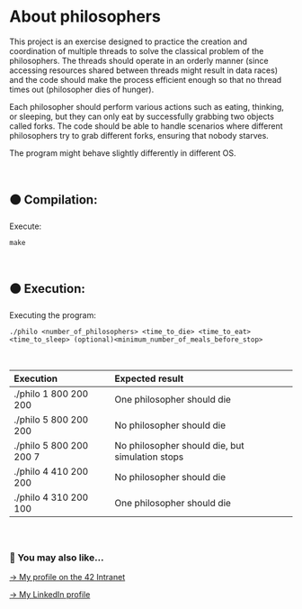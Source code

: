 # About philosophers
This project is an exercise designed to practice the creation and coordination of multiple threads to solve the classical problem of the philosophers. The threads should operate in an orderly manner (since accessing resources shared between threads might result in data races) and the code should make the process efficient enough so that no thread times out (philosopher dies of hunger).

Each philosopher should perform various actions such as eating, thinking, or sleeping, but they can only eat by successfully grabbing two objects called forks. The code should be able to handle scenarios where different philosophers try to grab different forks, ensuring that nobody starves.

The program might behave slightly differently in different OS.

<br>

## 🟠 Compilation:

Execute:
```
make
```
<br>

## 🟠 Execution:
Executing the program:
```
./philo <number_of_philosophers> <time_to_die> <time_to_eat> <time_to_sleep> (optional)<minimum_number_of_meals_before_stop>
```
<br>

| Execution | Expected result |
| :--- | :--- |
| ./philo 1 800 200 200 | One philosopher should die |
| ./philo 5 800 200 200 | No philosopher should die |
| ./philo 5 800 200 200 7 | No philosopher should die, but simulation stops |
| ./philo 4 410 200 200 | No philosopher should die |
| ./philo 4 310 200 100 | One philosopher should die |

<br>

##

### 🔄 You may also like...
[-> My profile on the 42 Intranet](https://profile.intra.42.fr/users/mgimon-c)

[-> My LinkedIn profile](https://www.linkedin.com/in/mgimon-c/)



